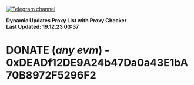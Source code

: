 [![Telegram channel](https://img.shields.io/endpoint?url=https://runkit.io/damiankrawczyk/telegram-badge/branches/master?url=https://t.me/n4z4v0d)](https://t.me/n4z4v0d) 

**Dynamic Updates Proxy List with Proxy Checker**  
**Last Updated: 19.12.23 03:37**

# DONATE (_any evm_) - 0xDEADf12DE9A24b47Da0a43E1bA70B8972F5296F2
